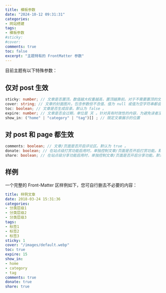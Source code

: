 ```yaml
---
title: 模板参数
date: "2024-10-12 09:31:31"
categories: 
- 网站搭建
tags:
- 模板参数
#sticky:
#cover:
comments: true
toc: false
excerpt: "主题特有的 FrontMatter 参数"
---
```

目前主题有以下特殊参数：

## 仅对 post 生效

```ts
sticky: number; // 文章是否置顶。数值越大权重越高，置顶越靠前。对于不需要置顶的文章，请注释掉这个参数。默认为不启用。
cover: string; // 文章的封面图片。包含参数但不含值、值为 null 或值为空字符串都会认为是没有封面的文章。对于使用默认封面的文章，请注释掉这个参数。
toc: boolean; // 文章是否生成目录。默认为 false 。
expire: number; // 文章是否会过期，单位是 天 。针对具有时效性的内容，为避免读者没有意识到其时间局限，可以启用这个参数来在指定时间后给出提示。
show_in: ("home" | "category" | "tag")[] ; // 限定文章展示的位置
```

## 对 post 和 page 都生效

```ts
comments: boolean; // 文章/页面是否开启评论区。默认为 true 。
donate: boolean; // 在站点级打赏功能启用时，单独控制文章/页面是否开启打赏功能。默认为 true 。
share: boolean; // 在站点级分享功能启用时，单独控制文章/页面是否开启分享功能。默认为 true 。
```

## 样例

一个完整的 Front-Matter 区样例如下，您可自行删去不必要的内容：

```yaml
title: 样例文章
date: 2018-03-24 15:31:36
categories: 
- 分类层级1
- 分类层级2
- 分类层级3
tags:
- 标签1
- 标签2
- 标签3
sticky: 1
cover: "/images/default.webp"
toc: true
expire: 15
show_in:
- home
- category
- tag
comments: true
donate: true
share: true
```
